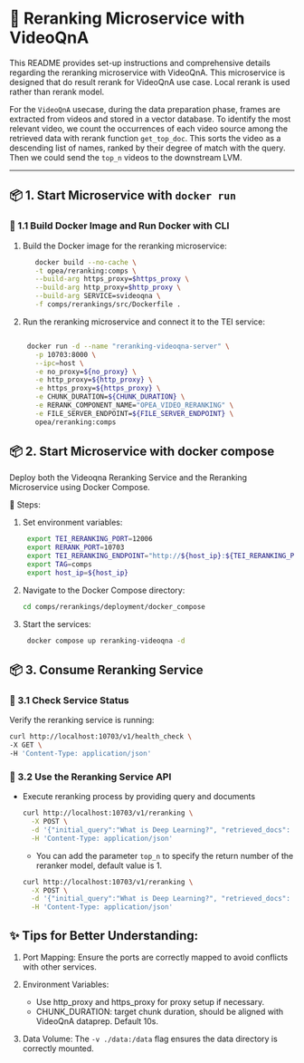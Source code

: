 # 🌟 Reranking Microservice with VideoQnA

This README provides set-up instructions and comprehensive details regarding the reranking microservice with VideoQnA.
This microservice is designed that do result rerank for VideoQnA use case. Local rerank is used rather than rerank model.

For the `VideoQnA` usecase, during the data preparation phase, frames are extracted from videos and stored in a vector database.
To identify the most relevant video, we count the occurrences of each video source among the retrieved data with rerank function `get_top_doc`.
This sorts the video as a descending list of names, ranked by their degree of match with the query.
Then we could send the `top_n` videos to the downstream LVM.

---

## 📦 1. Start Microservice with `docker run`

### 🔹 1.1 Build Docker Image and Run Docker with CLI

1. Build the Docker image for the reranking microservice:

   ```bash
      docker build --no-cache \
      -t opea/reranking:comps \
      --build-arg https_proxy=$https_proxy \
      --build-arg http_proxy=$http_proxy \
      --build-arg SERVICE=svideoqna \
      -f comps/rerankings/src/Dockerfile .
   ```

2. Run the reranking microservice and connect it to the TEI service:

   ```bash

    docker run -d --name "reranking-videoqna-server" \
      -p 10703:8000 \
      --ipc=host \
      -e no_proxy=${no_proxy} \
      -e http_proxy=${http_proxy} \
      -e https_proxy=${https_proxy} \
      -e CHUNK_DURATION=${CHUNK_DURATION} \
      -e RERANK_COMPONENT_NAME="OPEA_VIDEO_RERANKING" \
      -e FILE_SERVER_ENDPOINT=${FILE_SERVER_ENDPOINT} \
      opea/reranking:comps

   ```

## 📦 2. Start Microservice with docker compose

Deploy both the Videoqna Reranking Service and the Reranking Microservice using Docker Compose.

🔹 Steps:

1. Set environment variables:

   ```bash
    export TEI_RERANKING_PORT=12006
    export RERANK_PORT=10703
    export TEI_RERANKING_ENDPOINT="http://${host_ip}:${TEI_RERANKING_PORT}"
    export TAG=comps
    export host_ip=${host_ip}
   ```

2. Navigate to the Docker Compose directory:

   ```bash
   cd comps/rerankings/deployment/docker_compose
   ```

3. Start the services:

   ```bash
    docker compose up reranking-videoqna -d
   ```

## 📦 3. Consume Reranking Service

### 🔹 3.1 Check Service Status

Verify the reranking service is running:

```bash
curl http://localhost:10703/v1/health_check \
-X GET \
-H 'Content-Type: application/json'
```

### 🔹 3.2 Use the Reranking Service API

- Execute reranking process by providing query and documents

  ```bash
  curl http://localhost:10703/v1/reranking \
    -X POST \
    -d '{"initial_query":"What is Deep Learning?", "retrieved_docs": [{"text":"Deep Learning is not..."}, {"text":"Deep learning is..."}]}' \
    -H 'Content-Type: application/json'
  ```

  - You can add the parameter `top_n` to specify the return number of the reranker model, default value is 1.

  ```bash
  curl http://localhost:10703/v1/reranking \
    -X POST \
    -d '{"initial_query":"What is Deep Learning?", "retrieved_docs": [{"text":"Deep Learning is not..."}, {"text":"Deep learning is..."}], "top_n":2}' \
    -H 'Content-Type: application/json'
  ```

## ✨ Tips for Better Understanding:

1. Port Mapping:
   Ensure the ports are correctly mapped to avoid conflicts with other services.

2. Environment Variables:

   - Use http_proxy and https_proxy for proxy setup if necessary.
   - CHUNK_DURATION: target chunk duration, should be aligned with VideoQnA dataprep. Default 10s.

3. Data Volume:
   The `-v ./data:/data` flag ensures the data directory is correctly mounted.
